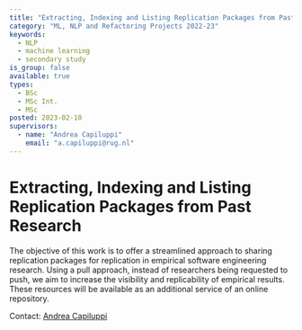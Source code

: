 ```yaml
---
title: "Extracting, Indexing and Listing Replication Packages from Past Research"
category: "ML, NLP and Refactoring Projects 2022-23"
keywords:
  - NLP
  - machine learning
  - secondary study
is_group: false
available: true
types:
  - BSc
  - MSc Int.
  - MSc
posted: 2023-02-10
supervisors:
  - name: "Andrea Capiluppi"
    email: "a.capiluppi@rug.nl"
---
```

# Extracting, Indexing and Listing Replication Packages from Past Research

The objective of this work is to offer a streamlined approach to sharing replication packages for replication in empirical software engineering research. Using a pull approach, instead of researchers being requested to push, we aim to increase the visibility and replicability of empirical results. These resources will be available as an additional service of an online repository.

Contact: [Andrea Capiluppi](a.capiluppi@rug.nl)
